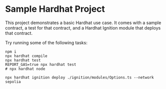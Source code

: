 # Sample Hardhat Project

This project demonstrates a basic Hardhat use case. It comes with a sample contract, a test for that contract, and a Hardhat Ignition module that deploys that contract.

Try running some of the following tasks:

```shell
npm i 
npx hardhat compile
npx hardhat test
REPORT_GAS=true npx hardhat test
# npx hardhat node

npx hardhat ignition deploy ./ignition/modules/Options.ts --network sepolia

```
